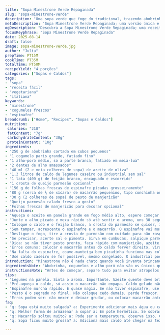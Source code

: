 ```yaml
---
title: "Sopa Minestrone Verde Repaginada"
slug: "sopa-minestrone-verde"
description: "Uma sopa verde que foge do tradicional, trazendo abobrinha e cogumelos frescos no lugar do poireau e com um toque de manjericão fresco e alho-poró salteado. Pesto dá aquele upgrade aromático no fim, combinando textura das pequenas massas com espinafre delicado. Rápida, reconfortante, ótima para dias preguiçosos. Ajusta bem tempero, óleo na medida certa para dourar legumes sem queimar, e macarrão no ponto al dente, sem empapar. Boa para variar o cardápio, gastando pouco e sem frescura, fácil de preparar. A crosta de parmesão na panela é opcional, mas traz um aroma terroso e salgado bem sutil. Um clássico menos óbvio."
metaDescription: "Sopa Minestrone Verde Repaginada; uma versão única e fresca, perfeita para reconfortar em qualquer dia."
ogDescription: "Descubra a Sopa Minestrone Verde Repaginada; uma receita aromática, saudável e deliciosa que impressiona."
focusKeyphrase: "Sopa Minestrone Verde Repaginada"
date: 2025-08-14
draft: false
image: sopa-minestrone-verde.jpg
author: "Julia"
prepTime: PT15M
cookTime: PT35M
totalTime: PT50M
recipeYield: "4 porções"
categories: ["Sopas e Caldos"]
tags:
- "sopa"
- "receita fácil"
- "vegetariana"
- "italiana"
keywords:
- "minestrone"
- "cogumelos frescos"
- "espinafre"
breadcrumb: ["Home", "Recipes", "Sopas e Caldos"]
nutrition: 
 calories: "210"
 fatContent: "7g"
 carbohydrateContent: "30g"
 proteinContent: "10g"
ingredients:
- "250 g de abobrinha cortada em cubos pequenos"
- "1 cogumelo paris grande, fatiado fino"
- "1 alho-poró médio, só a parte branca, fatiado em meia-lua"
- "2 dentes de alho amassados"
- "40 ml (2 e meia colheres de sopa) de azeite de oliva"
- "1,3 litros de caldo de legumes caseiro ou industrial sem sal"
- "1 lata (400 g) de feijão branco, enxaguado e escorrido"
- "1 crosta de queijo parmesão opcional"
- "150 g de folhas frescas de espinafre picadas grosseiramente"
- "80 g (cerca de ¾ de xícara) de macarrão pequenino, tipo conchinha ou cotovelo"
- "30 g (2 colheres de sopa) de pesto de manjericão"
- "Queijo parmesão ralado fresco a gosto"
- "Folhas frescas de manjericão para decorar opcional"
instructions:
- "Aqueça o azeite em panela grande em fogo médio alto, espere começar a formar um brilho, daí joga a abobrinha, cogumelos e alho-poró. Vá mexendo, não deixe dourar muito, mas dar uma leve cor, uns 5 minutos, o cheiro começa a ficar interessante, lembra que é o fundo da sopa, base de sabor."
- "Junte o alho picado e mexa rápido só até sentir o aroma, uns 30 segundos. Não deixa queimar porque fica amargo. Tempere com sal e pimenta cuidadoso porque o caldo e o queijo vão ter sal."
- "Coloque o caldo e o feijão branco, a crosta do parmesão se quiser, isso ajuda a desenvolver aquele sabor umami de leve, é sutil mas faz diferença. O líquido tem que começar a borbulhar, então tampe e abaixe o fogo para médio. Deixe cozinhar por uns 7 minutos, o sabor vai estar no ponto já."
- "Sem tampar, acrescente o espinafre e o macarrão. O espinafre vai murchar rápido e o macarrão precisa ficar al dente, então mexa para não pegar no fundo. Vai levar uns 6-9 minutos, fica olhando pela textura, o macarrão tem que ainda ter resistência na boca, mexe tudo para distribuir o calor."
- "Desligue o fogo, tire a crosta de parmesão com cuidado para não rasgar. Coloque o pesto e misture bem para incorporar e dar aquele aroma fresco e oleoso que amaciará a sopa."
- "Se precisar, acerte sal e pimenta. Sirva em cumbucas, salpique parmesão ralado por cima e folhas frescas de manjericão."
- "Dica: se não tiver pesto pronto, faça rápido com manjericão, azeite, pinoli ou amendoim torrado no fogo, alho e queijo ralado no liquidificador. Ou um toque inusitado: um pouco de limão siciliano vai dar frescor no final."
- "Erros comuns: colocar o macarrão antes do caldo ferver direito, vira uma massa grudenta; não controlar o fogo na hora de dourar os legumes, queima o alho; exagerar no queijo parmesão na panela, sobra muito sal."
- "Na falta do espinafre, couve-manteiga bem picadinha funciona mas coloca mais tempo para amolecer."
- "Use caldo caseiro se for possível, mesmo congelado. O industrial pode ser salgado, aí diminua o sal e retire a crosta do parmesão."
introduction: "Minestrone não é nada chato quando você inventa brincando com os ingredientes, a base é líquida, versátil, fácil de mexer e dá para guardar. Gosto de trocar o alho-poró tradicional para um sabor mais sutil, acrescentar cogumelos que frescos trazem aquela textura carnuda que enganou muita gente na minha cozinha. Espinafre aparece para equilibrar cor vibrante e nutrição, e o macarrão tem que ser daqueles pequenos para que cada colherada tenha massa e caldo junto, sem esforço. Acender o fogão, o barulho do chiado do legumes indo direto para óleo quente me lembra lareira, aquele cheiro invadindo a casa, esperando a primeira colher, fumegante. E não se prenda ao relógio: o momento é quando você reconhece o cozimento do macarrão e a textura do verde brilhante no caldo. Uma receita pra quem sabe cozinhar de olho, coisa que só se aprende cozinhando mesmo."
ingredientsNote: "Abobrinha, cogumelos e alho-poró não são os únicos que cabem aqui; experimente trocar por cenoura ralada, salsão ou até batata doce picada pequena para variação de textura e sabor. O feijão branco pode ser substituído por grão de bico ou lentilha cozida, cada um muda um pouco o perfil da sopa, mas mantém o calor e corpo. Espinafre fresco é melhor pela textura macia, mas couve também funciona com mais tempo. A crosta de parmesão é um toque opcional que costuma passar despercebido, pode até pular para uma versão vegana. Para o caldo, use sempre o que tiver à mão, caseiro sempre vence e rende uma diferença sensível no sabor. Pesto industrial funciona, mas um pesto caseiro rápido traz mais personalidade e controle de sal. Dê preferência a massa pequena, para manter a coerência da colherada. Evite ingredientes muito grandes para não destoar da proposta harmoniosa e uniforme da sopa. Temperar pouco no meio do caminho para não errar demais, ajuste sempre no final. Isso evita erros comuns na sopa, que é um prato de layering, camadas delicadas de sabor."
instructionsNote: "Antes de começar, separe tudo para evitar atropelos, corte e pique na medida certa, o tamanho dos ingredientes vai determinar tempo de cozimento. Use fogo médio para não queimar e perder aroma, mexa com frequência para não colar no fundo. Observe a mudança de cor da abobrinha que vai ficando translúcida e mais brilhante quando quase cozida, é sinal para seguir para próxima etapa. Quando adicionar o caldo, esperneie com uma colher até dissolver a crosta de parmesão parcialmente para elevar o sabor. Não precisa deixar tudo ferver fortemente, o segredo é um borbulhar suave, tipo conversa de panela, mantendo sabor e textura dos legumes. Colocar o macarrão junto com o espinafre e deixar cozinhando a céu aberto evita acúmulo de amido que torna a sopa densa e grudenta. O tempo do macarrão varia, use a prova do gosto, tire uma concha para experimentar. Acrescente pesto no final para manter o frescor das ervas e o óleo que traz cremosidade. Se sobrar sopa, aguente firme: reaquece bem de novo, o sabor só melhora."
tips:
- "Legumes na panela. Sinta o aroma. Importante. Azeite quente deve brilhar. Abobrinha, cogumelos e alho-poró não queimam. Cuidado com o fogo alto, pode deixar amargo. Salteie por 5 minutos, fique de olho."
- "Pré-aqueça o caldo, só assim o macarrão não empapa. Caldo gelado não vai ser bom. Sou fã de caldo caseiro, faz diferença. Se não dá, caldo em cubo? Ok, só lembre de ajustar o sal depois."
- "Espinafre murcha rápido. É quase magia. Se não tiver espinafre, use couve bem picada. Mas precisa de tempo extra para amolecer. Couve envolta com as massas pequenas é uma delícia também. Sopa ganha cor."
- "Pesto é o segredo no final. Não coloque cedo demais, perde frescor. Se não tiver, misture manjericão, azeite e nuts no liquidificador. E se ainda não achar certo, um toque de limão irá refrescar."
- "Erros podem ser: não mexer e deixar grudar, ou colocar macarrão antes do caldo borbulhar. Isso vai dar uma textura estranha. Fique de olho na panela, mexa sempre que puder."
faq:
- "q: Sopa está muito salgada? a: Experimente adicionar mais água ou caldo sem sal. Se ainda assim, coloque batatas. Elas têm o poder de absorver o sal. Acho que funciona mesmo."
- "q: Melhor forma de armazenar a sopa? a: Em pote hermético. Se sobrar, guarde na geladeira, não mais que 3 dias. Congelando, aguarde esfriar completamente, depois congele. Não demora muito."
- "q: Macarrão soltou muito? a: Pode ser a temperatura, observa isso. Cozinhe em fogo baixo. Se muita espuma, uma colher de azeite ajuda. Mas se já grudou, coloque em água fria uma vez."
- "q: Sopa ficou muito grossa? a: Adiciona mais caldo até chegar na textura desejada. Se não tiver, um pouco de água vai servir. Não precisa desespero, depois ajusta no final."

---
```

